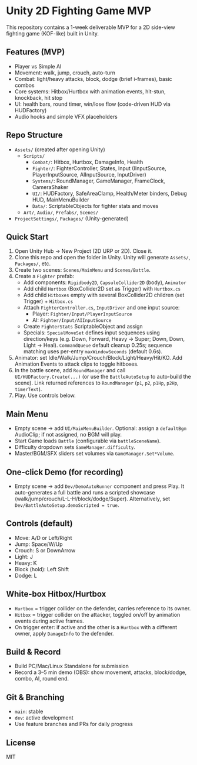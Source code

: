 # Unity 2D Fighting Game MVP

This repository contains a 1-week deliverable MVP for a 2D side-view fighting game (KOF-like) built in Unity.

## Features (MVP)
- Player vs Simple AI
- Movement: walk, jump, crouch, auto-turn
- Combat: light/heavy attacks, block, dodge (brief i-frames), basic combos
- Core systems: Hitbox/Hurtbox with animation events, hit-stun, knockback, hit stop
- UI: health bars, round timer, win/lose flow (code-driven HUD via HUDFactory)
- Audio hooks and simple VFX placeholders

## Repo Structure
- `Assets/` (created after opening Unity)
  - `Scripts/`
    - `Combat/`: Hitbox, Hurtbox, DamageInfo, Health
    - `Fighter/`: FighterController, States, Input (IInputSource, PlayerInputSource, AIInputSource, InputDriver)
    - `Systems/`: RoundManager, GameManager, FrameClock, CameraShaker
    - `UI/`: HUDFactory, SafeAreaClamp, Health/Meter binders, Debug HUD, MainMenuBuilder
    - `Data/`: ScriptableObjects for fighter stats and moves
  - `Art/`, `Audio/`, `Prefabs/`, `Scenes/`
- `ProjectSettings/`, `Packages/` (Unity-generated)

## Quick Start
1) Open Unity Hub -> New Project (2D URP or 2D). Close it.
2) Clone this repo and open the folder in Unity. Unity will generate `Assets/`, `Packages/`, etc.
3) Create two scenes: `Scenes/MainMenu` and `Scenes/Battle`.
4) Create a `Fighter` prefab:
   - Add components: `Rigidbody2D`, `CapsuleCollider2D` (body), `Animator`
   - Add child `Hurtbox` (BoxCollider2D set as Trigger) with `Hurtbox.cs`
   - Add child `Hitboxes` empty with several BoxCollider2D children (set Trigger) + `Hitbox.cs`
   - Attach `FighterController.cs`, `InputDriver` and one input source:
     - Player: `Fighter/Input/PlayerInputSource`
     - AI: `Fighter/Input/AIInputSource`
   - Create `FighterStats` ScriptableObject and assign
   - Specials: `SpecialMoveSet` defines input sequences using direction/keys (e.g. Down, Forward, Heavy -> Super; Down, Down, Light -> Heal). `CommandQueue` default cleanup 0.25s; sequence matching uses per-entry `maxWindowSeconds` (default 0.6s).
5) Animator: set Idle/Walk/Jump/Crouch/Block/Light/Heavy/Hit/KO. Add Animation Events to attack clips to toggle hitboxes.
6) In the battle scene, add `RoundManager` and call `UI/HUDFactory.Create(...)` (or use the `BattleAutoSetup` to auto-build the scene). Link returned references to `RoundManager` (`p1`, `p2`, `p1Hp`, `p2Hp`, `timerText`).
7) Play. Use controls below.

## Main Menu
- Empty scene -> add `UI/MainMenuBuilder`. Optional: assign a `defaultBgm` AudioClip; if not assigned, no BGM will play.
- Start Game loads `Battle` (configurable via `battleSceneName`).
- Difficulty dropdown sets `GameManager.difficulty`.
- Master/BGM/SFX sliders set volumes via `GameManager.Set*Volume`.

## One-click Demo (for recording)
- Empty scene -> add `Dev/DemoAutoRunner` component and press Play. It auto-generates a full battle and runs a scripted showcase (walk/jump/crouch/L-L-H/block/dodge/Super). Alternatively, set `Dev/BattleAutoSetup.demoScripted = true`.

## Controls (default)
- Move: A/D or Left/Right
- Jump: Space/W/Up
- Crouch: S or DownArrow
- Light: J
- Heavy: K
- Block (hold): Left Shift
- Dodge: L

## White-box Hitbox/Hurtbox
- `Hurtbox` = trigger collider on the defender, carries reference to its owner.
- `Hitbox` = trigger collider on the attacker, toggled on/off by animation events during active frames.
- On trigger enter: if active and the other is a `Hurtbox` with a different owner, apply `DamageInfo` to the defender.

## Build & Record
- Build PC/Mac/Linux Standalone for submission
- Record a 3–5 min demo (OBS): show movement, attacks, block/dodge, combo, AI, round end.

## Git & Branching
- `main`: stable
- `dev`: active development
- Use feature branches and PRs for daily progress

## License
MIT